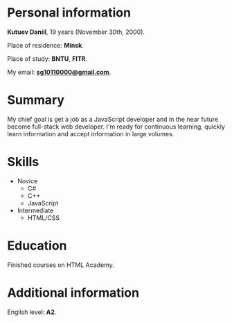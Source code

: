 # Personal information
**Kutuev Daniil**, 19 years (November 30th, 2000). 

Place of residence: **Minsk**. 

Place of study: **BNTU**, **FITR**.

My email: **sg10110000@gmail.com**.

# Summary
My chief goal is  get a job as a JavaScript developer and in the near future become full-stack web developer. I'm ready for continuous learning, quickly learn information and accept information in large volumes.

# Skills
 - Novice
	 - C#
	 - C++
	 - JavaScript
 - Intermediate
	 - HTML/CSS

# Education
Finished courses on HTML Academy.  

# Additional information 
 English level: **A2**.